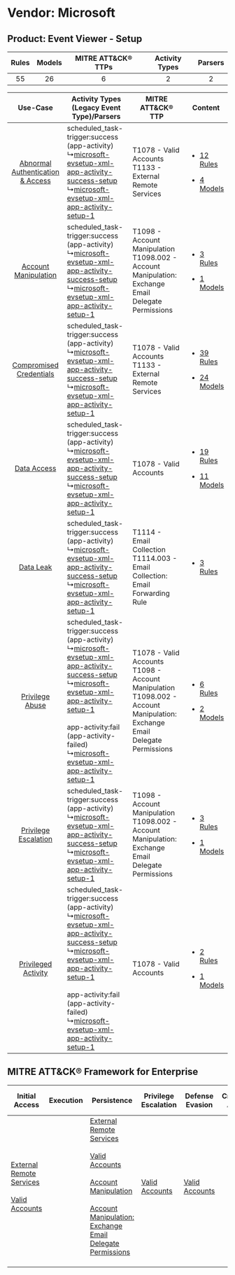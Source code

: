 Vendor: Microsoft
=================
Product: Event Viewer - Setup
-----------------------------
| Rules | Models | MITRE ATT&CK® TTPs | Activity Types | Parsers |
|:-----:|:------:|:------------------:|:--------------:|:-------:|
|  55   |   26   |         6          |       2        |    2    |

|    Use-Case    | Activity Types (Legacy Event Type)/Parsers    | MITRE ATT&CK® TTP    | Content    |
|:----:| ---- | ---- | ---- |
| [Abnormal Authentication & Access](../../../UseCases/uc_abnormal_authentication_&_access.md) |  scheduled_task-trigger:success (app-activity)<br> ↳[microsoft-evsetup-xml-app-activity-success-setup](Ps/pC_microsoftevsetupxmlappactivitysuccesssetup.md)<br> ↳[microsoft-evsetup-xml-app-activity-setup-1](Ps/pC_microsoftevsetupxmlappactivitysetup1.md)<br>    | T1078 - Valid Accounts<br>T1133 - External Remote Services<br>    | [<ul><li>12 Rules</li></ul><ul><li>4 Models</li></ul>](RM/r_m_microsoft_event_viewer_-_setup_Abnormal_Authentication_&_Access.md) |
|    [Account Manipulation](../../../UseCases/uc_account_manipulation.md)    |  scheduled_task-trigger:success (app-activity)<br> ↳[microsoft-evsetup-xml-app-activity-success-setup](Ps/pC_microsoftevsetupxmlappactivitysuccesssetup.md)<br> ↳[microsoft-evsetup-xml-app-activity-setup-1](Ps/pC_microsoftevsetupxmlappactivitysetup1.md)<br>    | T1098 - Account Manipulation<br>T1098.002 - Account Manipulation: Exchange Email Delegate Permissions<br>    | [<ul><li>3 Rules</li></ul><ul><li>1 Models</li></ul>](RM/r_m_microsoft_event_viewer_-_setup_Account_Manipulation.md)    |
|          [Compromised Credentials](../../../UseCases/uc_compromised_credentials.md)          |  scheduled_task-trigger:success (app-activity)<br> ↳[microsoft-evsetup-xml-app-activity-success-setup](Ps/pC_microsoftevsetupxmlappactivitysuccesssetup.md)<br> ↳[microsoft-evsetup-xml-app-activity-setup-1](Ps/pC_microsoftevsetupxmlappactivitysetup1.md)<br>    | T1078 - Valid Accounts<br>T1133 - External Remote Services<br>    | [<ul><li>39 Rules</li></ul><ul><li>24 Models</li></ul>](RM/r_m_microsoft_event_viewer_-_setup_Compromised_Credentials.md)         |
|    [Data Access](../../../UseCases/uc_data_access.md)    |  scheduled_task-trigger:success (app-activity)<br> ↳[microsoft-evsetup-xml-app-activity-success-setup](Ps/pC_microsoftevsetupxmlappactivitysuccesssetup.md)<br> ↳[microsoft-evsetup-xml-app-activity-setup-1](Ps/pC_microsoftevsetupxmlappactivitysetup1.md)<br>    | T1078 - Valid Accounts<br>    | [<ul><li>19 Rules</li></ul><ul><li>11 Models</li></ul>](RM/r_m_microsoft_event_viewer_-_setup_Data_Access.md)    |
|    [Data Leak](../../../UseCases/uc_data_leak.md)    |  scheduled_task-trigger:success (app-activity)<br> ↳[microsoft-evsetup-xml-app-activity-success-setup](Ps/pC_microsoftevsetupxmlappactivitysuccesssetup.md)<br> ↳[microsoft-evsetup-xml-app-activity-setup-1](Ps/pC_microsoftevsetupxmlappactivitysetup1.md)<br>    | T1114 - Email Collection<br>T1114.003 - Email Collection: Email Forwarding Rule<br>    | [<ul><li>3 Rules</li></ul>](RM/r_m_microsoft_event_viewer_-_setup_Data_Leak.md)    |
|    [Privilege Abuse](../../../UseCases/uc_privilege_abuse.md)    |  scheduled_task-trigger:success (app-activity)<br> ↳[microsoft-evsetup-xml-app-activity-success-setup](Ps/pC_microsoftevsetupxmlappactivitysuccesssetup.md)<br> ↳[microsoft-evsetup-xml-app-activity-setup-1](Ps/pC_microsoftevsetupxmlappactivitysetup1.md)<br><br> app-activity:fail (app-activity-failed)<br> ↳[microsoft-evsetup-xml-app-activity-setup-1](Ps/pC_microsoftevsetupxmlappactivitysetup1.md)<br> | T1078 - Valid Accounts<br>T1098 - Account Manipulation<br>T1098.002 - Account Manipulation: Exchange Email Delegate Permissions<br> | [<ul><li>6 Rules</li></ul><ul><li>2 Models</li></ul>](RM/r_m_microsoft_event_viewer_-_setup_Privilege_Abuse.md)    |
|    [Privilege Escalation](../../../UseCases/uc_privilege_escalation.md)    |  scheduled_task-trigger:success (app-activity)<br> ↳[microsoft-evsetup-xml-app-activity-success-setup](Ps/pC_microsoftevsetupxmlappactivitysuccesssetup.md)<br> ↳[microsoft-evsetup-xml-app-activity-setup-1](Ps/pC_microsoftevsetupxmlappactivitysetup1.md)<br>    | T1098 - Account Manipulation<br>T1098.002 - Account Manipulation: Exchange Email Delegate Permissions<br>    | [<ul><li>3 Rules</li></ul><ul><li>1 Models</li></ul>](RM/r_m_microsoft_event_viewer_-_setup_Privilege_Escalation.md)    |
|    [Privileged Activity](../../../UseCases/uc_privileged_activity.md)    |  scheduled_task-trigger:success (app-activity)<br> ↳[microsoft-evsetup-xml-app-activity-success-setup](Ps/pC_microsoftevsetupxmlappactivitysuccesssetup.md)<br> ↳[microsoft-evsetup-xml-app-activity-setup-1](Ps/pC_microsoftevsetupxmlappactivitysetup1.md)<br><br> app-activity:fail (app-activity-failed)<br> ↳[microsoft-evsetup-xml-app-activity-setup-1](Ps/pC_microsoftevsetupxmlappactivitysetup1.md)<br> | T1078 - Valid Accounts<br>    | [<ul><li>2 Rules</li></ul><ul><li>1 Models</li></ul>](RM/r_m_microsoft_event_viewer_-_setup_Privileged_Activity.md)    |

MITRE ATT&CK® Framework for Enterprise
--------------------------------------
| Initial Access                                                                                                                                   | Execution | Persistence                                                                                                                                                                                                                                                                                                                                 | Privilege Escalation                                                | Defense Evasion                                                     | Credential Access | Discovery | Lateral Movement | Collection                                                                                                                                                            | Command and Control | Exfiltration | Impact |
| ------------------------------------------------------------------------------------------------------------------------------------------------ | --------- | ------------------------------------------------------------------------------------------------------------------------------------------------------------------------------------------------------------------------------------------------------------------------------------------------------------------------------------------- | ------------------------------------------------------------------- | ------------------------------------------------------------------- | ----------------- | --------- | ---------------- | --------------------------------------------------------------------------------------------------------------------------------------------------------------------- | ------------------- | ------------ | ------ |
| [External Remote Services](https://attack.mitre.org/techniques/T1133)<br><br>[Valid Accounts](https://attack.mitre.org/techniques/T1078)<br><br> |           | [External Remote Services](https://attack.mitre.org/techniques/T1133)<br><br>[Valid Accounts](https://attack.mitre.org/techniques/T1078)<br><br>[Account Manipulation](https://attack.mitre.org/techniques/T1098)<br><br>[Account Manipulation: Exchange Email Delegate Permissions](https://attack.mitre.org/techniques/T1098/002)<br><br> | [Valid Accounts](https://attack.mitre.org/techniques/T1078)<br><br> | [Valid Accounts](https://attack.mitre.org/techniques/T1078)<br><br> |                   |           |                  | [Email Collection](https://attack.mitre.org/techniques/T1114)<br><br>[Email Collection: Email Forwarding Rule](https://attack.mitre.org/techniques/T1114/003)<br><br> |                     |              |        |